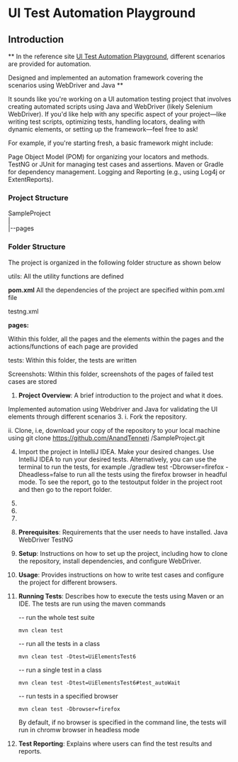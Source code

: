 <h1>UI Test Automation Playground</h1>
<h2>Introduction</h2>

**
In the reference site  <a href="http://uitestingplayground.com/">UI Test Automation 
Playground</a>, different scenarios are provided for automation. 

Designed and implemented an automation framework covering the scenarios using WebDriver and Java
**











It sounds like you're working on a UI automation testing project that involves creating automated scripts using Java and WebDriver (likely Selenium WebDriver). If you'd like help with any specific aspect of your project—like writing test scripts, optimizing tests, handling locators, dealing with dynamic elements, or setting up the framework—feel free to ask!

For example, if you're starting fresh, a basic framework might include:

Page Object Model (POM) for organizing your locators and methods.
TestNG or JUnit for managing test cases and assertions.
Maven or Gradle for dependency management.
Logging and Reporting (e.g., using Log4j or ExtentReports).

<h3>Project Structure</h3>

SampleProject<br>
|<br>
|--pages
<h3>Folder Structure</h3>
The project is organized in the following folder structure as shown below

utils:
All the utility functions are defined

<b>pom.xml</b>
All the dependencies of the project are specified within pom.xml file

testng.xml

<b>pages:</b> 

Within this folder, all the pages and the elements within the pages and the actions/functions of 
each page are provided

tests:
Within this folder, the tests are written 

Screenshots:
Within this folder, screenshots of the pages of failed test cases are stored 



1. **Project Overview**: A brief introduction to the project and what it does.

Implemented automation using Webdriver and Java for validating the UI elements 
through different scenarios
3. i. Fork the repository.

   ii. Clone, i.e, download your copy of the repository to your local machine using
        git clone https://github.com/AnandTenneti
          /SampleProject.git
   
4. Import the project in IntelliJ IDEA.
   Make your desired changes.
   Use IntelliJ IDEA to run your desired tests. Alternatively, you can use the terminal to run the tests, for example ./gradlew test -Dbrowser=firefox -Dheadless=false to run all the tests using the firefox browser in headful mode.
   To see the report, go to the testoutput folder in the project root and then go to the report folder.
3. 
4. 
5. 
6. **Prerequisites**: Requirements that the user needs to have installed.
     Java
     WebDriver
     TestNG
3. **Setup**: Instructions on how to set up the project, including how to clone the repository,
   install dependencies, and configure WebDriver.

4. **Usage**: Provides instructions on how to write test cases and configure the project for
   different browsers.
5. **Running Tests**: Describes how to execute the tests using Maven or an IDE.
   The tests are run using the maven commands
   
   -- run the whole test suite
             
       mvn clean test

   -- run all the tests in a class

       mvn clean test -Dtest=UiElementsTest6 
   
   -- run a single test in a class
          
       mvn clean test -Dtest=UiElementsTest6#test_autoWait

   -- run tests in a specified browser
   
       mvn clean test -Dbrowser=firefox

   By default, if no browser is specified in the command line, the tests will run in chromw
   browser in headless mode
6. **Test Reporting**: Explains where users can find the test results and reports.

